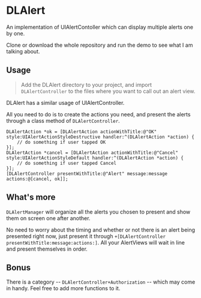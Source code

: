 # DLAlert
An implementation of UIAlertContoller which can display multiple alerts one by one.

Clone or download the whole repository and run the demo to see what I am talking about.

## Usage
> Add the DLAlert directory to your project, and import `DLAlertController` to the files where you want to call out an alert view.

DLAlert has a similar usage of UIAlertController.

All you need to do is to create the actions you need, and present the alerts through a class method of `DLAlertController`.

```
DLAlertAction *ok = [DLAlertAction actionWithTitle:@"OK" style:UIAlertActionStyleDestructive handler:^(DLAlertAction *action) {
    // do something if user tapped OK
}];
DLAlertAction *cancel = [DLAlertAction actionWithTitle:@"Cancel" style:UIAlertActionStyleDefault handler:^(DLAlertAction *action) {
    // do something if user tapped Cancel
}];
[DLAlertController presentWithTitle:@"Alert" message:message actions:@[cancel, ok]];
```

## What's more
`DLAlertManager` will organize all the alerts you chosen to present and show them on screen one after another.

No need to worry about the timing and whether or not there is an alert being presented right now, just present it through `+[DLAlertController presentWithTitle:message:actions:]`. 
All your AlertViews will wait in line and present themselves in order.

## Bonus
There is a category -- `DLAlertController+Authorization` -- which may come in handy. Feel free to add more functions to it.
